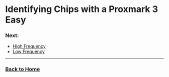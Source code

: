 # Identifying Chips with a Proxmark 3 Easy

### Next:
- [High Frequency](HIGH_FREQUENCY_CHIPS.md)
- [Low Frequency](LOW_FREQUENCY_CHIPS.md)

---
### [Back to Home](README.md)
